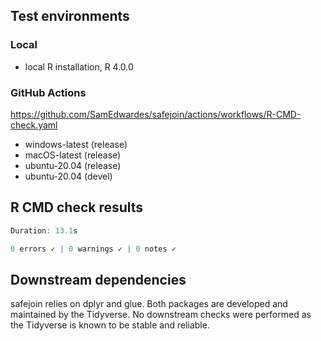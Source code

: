 ## Test environments

### Local

* local R installation, R 4.0.0

### GitHub Actions

https://github.com/SamEdwardes/safejoin/actions/workflows/R-CMD-check.yaml

* windows-latest (release)
* macOS-latest (release)
* ubuntu-20.04 (release)
* ubuntu-20.04 (devel)

## R CMD check results

```r
Duration: 13.1s

0 errors ✓ | 0 warnings ✓ | 0 notes ✓
```

## Downstream dependencies

safejoin relies on dplyr and glue. Both packages are developed and maintained by the Tidyverse. No downstream checks were performed as the Tidyverse is known to be stable and reliable.